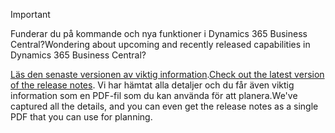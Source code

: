 > [!IMPORTANT]
>
> <span data-ttu-id="2835a-101">Funderar du på kommande och nya funktioner i Dynamics 365 Business Central?</span><span class="sxs-lookup"><span data-stu-id="2835a-101">Wondering about upcoming and recently released capabilities in Dynamics 365 Business Central?</span></span>
>
> <span data-ttu-id="2835a-102">[Läs den senaste versionen av viktig information](/business-applications-release-notes/April19/dynamics365-business-central/).</span><span class="sxs-lookup"><span data-stu-id="2835a-102">[Check out the latest version of the release notes](/business-applications-release-notes/April19/dynamics365-business-central/).</span></span> <span data-ttu-id="2835a-103">Vi har hämtat alla detaljer och du får även viktig information som en PDF-fil som du kan använda för att planera.</span><span class="sxs-lookup"><span data-stu-id="2835a-103">We've captured all the details, and you can even get the release notes as a single PDF that you can use for planning.</span></span>  
